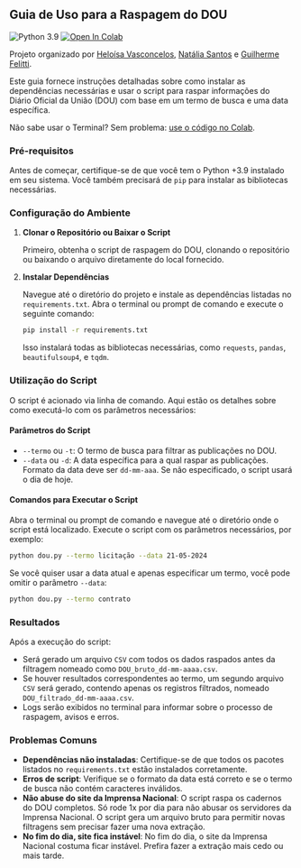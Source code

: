 ## Guia de Uso para a Raspagem do DOU

![Python 3.9](https://img.shields.io/badge/python-%3E%3D3.9-blue)
[![Open In Colab](https://colab.research.google.com/assets/colab-badge.svg)](https://colab.research.google.com/drive/15mF8bDk223k_Rn3o-eQMMMWEvNlGsgqC?usp=sharing#scrollTo=UhvOUzCUb8Jf)

Projeto organizado por [Heloísa Vasconcelos](https://www.linkedin.com/in/helo%C3%ADsa-vasconcelos-552a00108/), [Natália Santos](https://www.linkedin.com/in/nataliamfsantos/) e [Guilherme Felitti](https://www.linkedin.com/in/guilhermefelitti/).

Este guia fornece instruções detalhadas sobre como instalar as dependências necessárias e usar o script para raspar informações do Diário Oficial da União (DOU) com base em um termo de busca e uma data específica.

Não sabe usar o Terminal? Sem problema: [use o código no Colab](https://colab.research.google.com/drive/15mF8bDk223k_Rn3o-eQMMMWEvNlGsgqC?usp=sharing#scrollTo=UhvOUzCUb8Jf).
### Pré-requisitos

Antes de começar, certifique-se de que você tem o Python +3.9 instalado em seu sistema. Você também precisará de `pip` para instalar as bibliotecas necessárias.

### Configuração do Ambiente

1. **Clonar o Repositório ou Baixar o Script**

   Primeiro, obtenha o script de raspagem do DOU, clonando o repositório ou baixando o arquivo diretamente do local fornecido.

2. **Instalar Dependências**

   Navegue até o diretório do projeto e instale as dependências listadas no `requirements.txt`. Abra o terminal ou prompt de comando e execute o seguinte comando:

   ```bash
   pip install -r requirements.txt
   ```

   Isso instalará todas as bibliotecas necessárias, como `requests`, `pandas`, `beautifulsoup4`, e `tqdm`.

### Utilização do Script

O script é acionado via linha de comando. Aqui estão os detalhes sobre como executá-lo com os parâmetros necessários:

#### Parâmetros do Script

- `--termo` ou `-t`: O termo de busca para filtrar as publicações no DOU.
- `--data` ou `-d`: A data específica para a qual raspar as publicações. Formato da data deve ser `dd-mm-aaa`. Se não especificado, o script usará o dia de hoje.

#### Comandos para Executar o Script

Abra o terminal ou prompt de comando e navegue até o diretório onde o script está localizado. Execute o script com os parâmetros necessários, por exemplo:

```bash
python dou.py --termo licitação --data 21-05-2024
```

Se você quiser usar a data atual e apenas especificar um termo, você pode omitir o parâmetro `--data`:

```bash
python dou.py --termo contrato
```

### Resultados

Após a execução do script:

- Será gerado um arquivo `CSV` com todos os dados raspados antes da filtragem nomeado como `DOU_bruto_dd-mm-aaaa.csv`.
- Se houver resultados correspondentes ao termo, um segundo arquivo `CSV` será gerado, contendo apenas os registros filtrados, nomeado `DOU_filtrado_dd-mm-aaaa.csv`.
- Logs serão exibidos no terminal para informar sobre o processo de raspagem, avisos e erros.

### Problemas Comuns

- **Dependências não instaladas**: Certifique-se de que todos os pacotes listados no `requirements.txt` estão instalados corretamente.
- **Erros de script**: Verifique se o formato da data está correto e se o termo de busca não contém caracteres inválidos.
- **Não abuse do site da Imprensa Nacional**: O script raspa os cadernos do DOU completos. Só rode 1x por dia para não abusar os servidores da Imprensa Nacional. O script gera um arquivo bruto para permitir novas filtragens sem precisar fazer uma nova extração.
- **No fim do dia, site fica instável**: No fim do dia, o site da Imprensa Nacional costuma ficar instável. Prefira fazer a extração mais cedo ou mais tarde.
